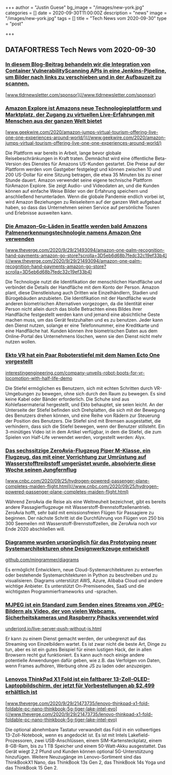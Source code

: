 +++
author = "Justin Guese"
bg_image = "/images/new-york.jpg"
categories = []
date = 2020-09-30T11:00:00Z
description = "news"
image = "/images/new-york.jpg"
tags = []
title = "Tech News vom 2020-09-30"
type = "post"

+++

        
## DATAFORTRESS Tech News vom 2020-09-30



### [In diesem Blog-Beitrag behandeln wir die Integration von Container VulnerabilityScanning APIs in eine Jenkins-Pipeline, um Bilder nach links zu verschieben und in der Aufbauzeit zu scannen.](//www.tldrnewsletter.com/sponsor)


[www.tldrnewsletter.com/sponsor](//www.tldrnewsletter.com/sponsor)





### [Amazon Explore ist Amazons neue Technologieplattform und Marktplatz, der Zugang zu virtuellen Live-Erfahrungen mit Menschen aus der ganzen Welt bietet](//www.geekwire.com/2020/amazon-jumps-virtual-tourism-offering-live-one-one-experiences-around-world/)


[www.geekwire.com/2020/amazon-jumps-virtual-tourism-offering-live-one-one-experiences-around-world/](//www.geekwire.com/2020/amazon-jumps-virtual-tourism-offering-live-one-one-experiences-around-world/)


Die Plattform war bereits in Arbeit, lange bevor globale Reisebeschränkungen in Kraft traten. Demnächst wird eine öffentliche Beta-Version des Dienstes für Amazons US-Kunden gestartet. Die Preise auf der Plattform werden vom Gastgeber festgelegt und können zwischen 10 und 200 US-Dollar für eine Sitzung betragen, die etwa 35 Minuten bis zu einer Stunde dauert. Amazon verwendet seine eigene technische Plattform fürAmazon Explore. Sie zeigt Audio- und Videodaten an, und die Kunden können auf einfache Weise Bilder von der Erfahrung speichern und anschließend herunterladen. Wenn die globale Pandemie endlich vorbei ist, wird Amazon Beziehungen zu Reiseleitern auf der ganzen Welt aufgebaut haben, so dass das Unternehmen seinen Service auf persönliche Touren und Erlebnisse ausweiten kann.


### [Die Amazon-Go-Läden in Seattle werden bald Amazons Palmenerkennungstechnologie namens Amazon One verwenden](//www.theverge.com/2020/9/29/21493094/amazon-one-palm-recognition-hand-payments-amazon-go-store?scrolla=3D5eb6d68b7fedc32c19ef33b4)


[www.theverge.com/2020/9/29/21493094/amazon-one-palm-recognition-hand-payments-amazon-go-store?scrolla=3D5eb6d68b7fedc32c19ef33b4](//www.theverge.com/2020/9/29/21493094/amazon-one-palm-recognition-hand-payments-amazon-go-store?scrolla=3D5eb6d68b7fedc32c19ef33b4)


Die Technologie nutzt die Identifikation der menschlichen Handfläche und verbindet die Details der Handfläche mit dem Konto der Person. Amazon plant, diese Dienstleistung auch Dritten wie Einzelhändlern, Stadien und Bürogebäuden anzubieten. Die Identifikation mit der Handfläche wurde anderen biometrischen Alternativen vorgezogen, da die Identität einer Person nicht allein durch das bloße Betrachten eines Bildes ihrer Handfläche festgestellt werden kann und jemand eine absichtliche Geste machen muss, um das Gerät festzuhalten und es zu benutzen. Jeder kann den Dienst nutzen, solange er eine Telefonnummer, eine Kreditkarte und eine Handfläche hat. Kunden können ihre biometrischen Daten aus dem Online-Portal des Unternehmens löschen, wenn sie den Dienst nicht mehr nutzen wollen.


### [Ekto VR hat ein Paar Roboterstiefel mit dem Namen Ecto One vorgestellt](//interestingengineering.com/company-unveils-robot-boots-for-vr-locomotion-with-half-life-demo)


[interestingengineering.com/company-unveils-robot-boots-for-vr-locomotion-with-half-life-demo](//interestingengineering.com/company-unveils-robot-boots-for-vr-locomotion-with-half-life-demo)


Die Stiefel ermöglichen es Benutzern, sich mit echten Schritten durch VR-Umgebungen zu bewegen, ohne sich durch den Raum zu bewegen. Es sind keine Kabel oder Bänder erforderlich. Die Schuhe sind aus Kohlefasermaterial hergestellt, und Ekto behauptet, sie seien leicht. An der Unterseite der Stiefel befinden sich Drehplatten, die sich mit der Bewegung des Benutzers drehen können, und eine Reihe von Rädern zur Steuerung der Position des Benutzers. Die Stiefel sind mit Bremsen ausgestattet, die verhindern, dass sich die Stiefel bewegen, wenn der Benutzer stillsteht. Ein 3-minütiges Video ist in dem Artikel verfügbar, in dem die Stiefel, die zum Spielen von Half-Life verwendet werden, vorgestellt werden: Alyx.


### [Das sechssitzige ZeroAvia-Flugzeug Piper M-Klasse, ein Flugzeug, das mit einer Vorrichtung zur Umrüstung auf Wasserstofftreibstoff umgerüstet wurde, absolvierte diese Woche seinen Jungfernflug](//www.cnbc.com/2020/09/25/hydrogen-powered-passenger-plane-completes-maiden-flight.html)


[www.cnbc.com/2020/09/25/hydrogen-powered-passenger-plane-completes-maiden-flight.html](//www.cnbc.com/2020/09/25/hydrogen-powered-passenger-plane-completes-maiden-flight.html)


Während ZeroAvia die Reise als eine Weltneuheit bezeichnet, gibt es bereits andere Passagierflugzeuge mit Wasserstoff-Brennstoffzellenantrieb. ZeroAvia hofft, sehr bald mit emissionsfreien Flügen für Passagiere zu beginnen. Der nächste Schritt ist die Durchführung von Flügen von 250 bis 300 Seemeilen mit Wasserstoff-Brennstoffzellen, die ZeroAvia noch vor Ende 2020 abschließen will.


### [Diagramme wurden ursprünglich für das Prototyping neuer Systemarchitekturen ohne Designwerkzeuge entwickelt](//github.com/mingrammer/diagrams)


[github.com/mingrammer/diagrams](//github.com/mingrammer/diagrams)


Es ermöglicht Entwicklern, neue Cloud-Systemarchitekturen zu entwerfen oder bestehende Systemarchitekturen in Python zu beschreiben und zu visualisieren. Diagrams unterstützt AWS, Azure, Alibaba Cloud und andere wichtige Anbieter. Es unterstützt On-Premisenodes, SaaS und die wichtigsten Programmierframeworks und -sprachen.


### [MJPEG ist ein Standard zum Senden eines Streams von JPEG-Bildern als Video, der von vielen Webcams, Sicherheitskameras und Raspberry Pihacks verwendet wird](//underjord.io/live-server-push-without-js.html)


[underjord.io/live-server-push-without-js.html](//underjord.io/live-server-push-without-js.html)


Er kann zu einem Dienst gemacht werden, der unbegrenzt auf das Streaming von Einzelbildern wartet. Es ist zwar nicht die beste Art, Dinge zu tun, aber es ist ein gutes Beispiel für einen lustigen Hack, der in allen Browsern recht gut funktioniert. Es kann auch noch einige andere potentielle Anwendungen dafür geben, wie z.B. das Verfolgen von Daten, wenn Frames aufhören, Werbung ohne JS zu laden oder anzuzeigen.


### [Lenovos ThinkPad X1 Fold ist ein faltbarer 13-Zoll-OLED-Laptopbildschirm, der jetzt für Vorbestellungen ab $2.499 erhältlich ist](//www.theverge.com/2020/9/29/21473735/lenovo-thinkpad-x1-fold-foldable-pc-nano-thinkbook-5g-tiger-lake-intel-evo)


[www.theverge.com/2020/9/29/21473735/lenovo-thinkpad-x1-fold-foldable-pc-nano-thinkbook-5g-tiger-lake-intel-evo](//www.theverge.com/2020/9/29/21473735/lenovo-thinkpad-x1-fold-foldable-pc-nano-thinkbook-5g-tiger-lake-intel-evo)


Die optional abnehmbare Tastatur verwandelt das Fold in ein vollwertiges 13-Zoll-Notebook, wenn es angedockt ist. Es ist mit Intels Lakefield-Prozessoren, zwei USB-Anschlüssen, einem SIM-Kartensteckplatz, einem 8-GB-Ram, bis zu 1 TB Speicher und einem 50-Watt-Akku ausgestattet. Das Gerät wiegt 2,2 Pfund und Kunden können optional 5G-Unterstützung hinzufügen. Weitere Neuzugänge im Lenovo-Sortiment sind das ThinkBookX1 Nano, das ThinkBook 13s Gen 2, das ThinkBook 14s Yoga und das ThinkBook 15 Gen 2.